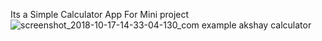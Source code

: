 Its a Simple Calculator App For Mini project
![screenshot_2018-10-17-14-33-04-130_com example akshay calculator](https://user-images.githubusercontent.com/44193607/47138164-4955e380-d2d6-11e8-880d-e55c5722ae9a.png)
